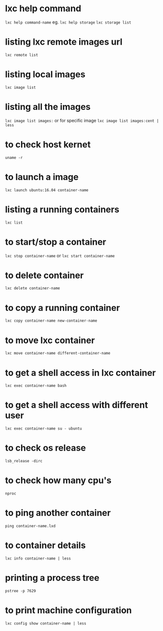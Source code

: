 # lxc help command
`lxc help command-name` eg. `lxc help storage`
`lxc storage list`

# listing lxc remote images url
`lxc remote list`

# listing local images
`lxc image list`

# listing all the images
`lxc image list images:` or for specific image `lxc image list images:cent | less`

# to check host kernet
`uname -r`

# to launch a image
`lxc launch ubuntu:16.04 container-name`

# listing a running containers
`lxc list`

# to start/stop a container
`lxc stop container-name` or `lxc start container-name`

# to delete container
`lxc delete container-name`

# to copy a running container
`lxc copy container-name new-container-name`

# to move lxc container
`lxc move container-name different-container-name`

# to get a shell access in lxc container
`lxc exec container-name bash`

# to get a shell access with different user
`lxc exec container-name su - ubuntu`

# to check os release
`lsb_release -dirc`

# to check how many cpu's
`nproc`

# to ping another container 
`ping container-name.lxd`

# to container details
`lxc info container-name | less`

# printing a process tree
`pstree -p 7629`

# to print machine configuration
`lxc config show container-name | less`